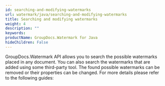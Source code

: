 ```yaml
---
id: searching-and-modifying-watermarks
url: watermark/java/searching-and-modifying-watermarks
title: Searching and modifying watermarks
weight: 4
description: ""
keywords: 
productName: GroupDocs.Watermark for Java
hideChildren: False
---
```

GroupDocs.Watermark API allows you to search the possible watermarks placed in any document. You can also search the watermarks that are added using some third-party tool. The found possible watermarks can be removed or their properties can be changed. For more details please refer to the following guides:
